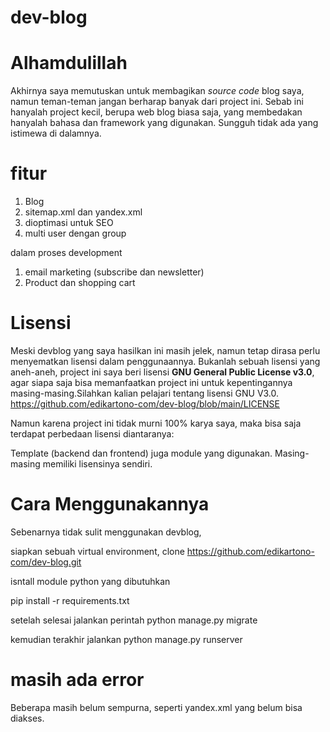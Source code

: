 # dev-blog

# Alhamdulillah

Akhirnya saya memutuskan untuk membagikan <em>source code</em> blog saya, namun teman-teman jangan berharap banyak dari project ini. Sebab ini hanyalah project kecil, berupa web blog biasa saja, yang membedakan hanyalah bahasa dan framework yang digunakan. Sungguh tidak ada yang istimewa di dalamnya.</p>

# fitur

1. Blog
2. sitemap.xml dan yandex.xml
3. dioptimasi untuk SEO
4. multi user dengan group

dalam proses development
1. email marketing (subscribe dan newsletter)
2. Product dan shopping cart

# Lisensi 

Meski devblog yang saya hasilkan ini masih jelek, namun tetap dirasa perlu menyematkan lisensi dalam penggunaannya. Bukanlah sebuah lisensi yang aneh-aneh, project ini saya beri lisensi <strong>GNU General Public License v3.0</strong>, agar siapa saja bisa memanfaatkan project ini untuk kepentingannya masing-masing.Silahkan kalian pelajari tentang lisensi GNU V3.0. https://github.com/edikartono-com/dev-blog/blob/main/LICENSE

Namun karena project ini tidak murni 100% karya saya, maka bisa saja terdapat perbedaan lisensi diantaranya: 

Template (backend dan frontend) juga module yang digunakan. Masing-masing memiliki lisensinya sendiri.

# Cara Menggunakannya
Sebenarnya tidak sulit menggunakan devblog, 

siapkan sebuah virtual environment, clone https://github.com/edikartono-com/dev-blog.git

isntall module python yang dibutuhkan   

pip install -r requirements.txt

setelah selesai jalankan perintah python manage.py migrate

kemudian terakhir jalankan python manage.py runserver

# masih ada error
Beberapa masih belum sempurna, seperti yandex.xml yang belum bisa diakses.